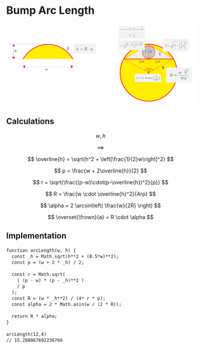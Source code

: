 # Bump Arc Length

![Bump arc length](https://github.com/damianc/dev-notes/blob/master/_images/math/bump-arc-length.png "Bump arc length")

## Calculations

$$
w, h
$$


$$
\implies
$$

$$
\overline{h} = \sqrt{h^2 + \left[\frac{1}{2}w\right]^2}
$$

$$
p = \frac{w + 2\overline{h}}{2}
$$

$$
r = \sqrt{\frac{(p-w)\cdot(p-\overline{h})^2}{p}}
$$

$$
R = \frac{w \cdot \overline{h}^2}{4rp}
$$

$$
\alpha = 2 \arcsin\left( \frac{w}{2R} \right)
$$

$$
\overset{\frown}{a} = R \cdot \alpha
$$

## Implementation

```
function arcLength(w, h) {
  const _h = Math.sqrt(h**2 + (0.5*w)**2);
  const p = (w + 2 * _h) / 2;
 
  const r = Math.sqrt(
    ( (p - w) * (p - _h)**2 )
    / p 
  );
  const R = (w * _h**2) / (4* r * p);
  const alpha = 2 * Math.asin(w / (2 * R));
  
  return R * alpha;
}

arcLength(12,4)  
// 15.288067692236766
```